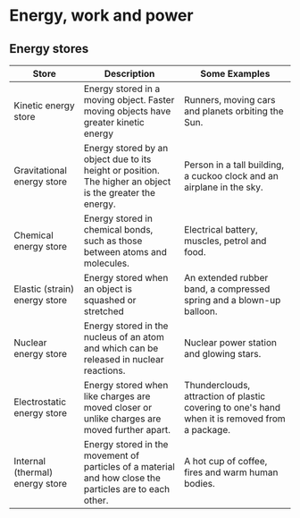 # Energy, work and power
## Energy stores
| Store                           | Description                                                                                               | Some Examples                                                                                  |
| ------------------------------- | --------------------------------------------------------------------------------------------------------- | ---------------------------------------------------------------------------------------------- |
| Kinetic energy store            | Energy stored in a moving object. Faster moving objects have greater kinetic energy                       | Runners, moving cars and planets orbiting the Sun.                                             |
| Gravitational energy store      | Energy stored by an object due to its height or position. The higher an object is the greater the energy. | Person in a tall building, a cuckoo clock and an airplane in the sky.                          |
| Chemical energy store           | Energy stored in chemical bonds, such as those between atoms and molecules.                               | Electrical battery, muscles, petrol and food.                                                  |
| Elastic (strain) energy store   | Energy stored when an object is squashed or stretched                                                     | An extended rubber band, a compressed spring and a blown-up balloon.                           |
| Nuclear energy store            | Energy stored in the nucleus of an atom and which can be released in nuclear reactions.                   | Nuclear power station and glowing stars.                                                       |
| Electrostatic energy store      | Energy stored when like charges are moved closer or unlike charges are moved further apart.               | Thunderclouds, attraction of plastic covering to one's hand when it is removed from a package. |
| Internal (thermal) energy store | Energy stored in the movement of particles of a material and how close the particles are to each other.   | A hot cup of coffee, fires and warm human bodies.                                              |

